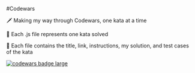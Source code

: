 #Codewars


🗡 Making my way through Codewars, one kata at a time

🎯 Each .js file represents one kata solved

📜 Each file contains the title, link, instructions, my solution, and test cases of the kata

<a target="_blank" href="https://www.codewars.com/users/DevAmeenM" >
          <img
            src="https://www.codewars.com/users/DevAmeenM/badges/large"
            alt="codewars badge large"
          />
        </a>
